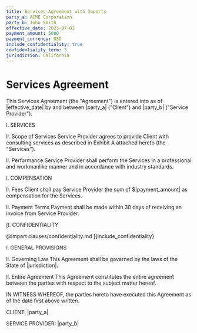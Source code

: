 ```yaml
---
title: Services Agreement with Imports
party_a: ACME Corporation
party_b: John Smith
effective_date: 2023-07-01
payment_amount: 5000
payment_currency: USD
include_confidentiality: true
confidentiality_term: 3
jurisdiction: California
---
```


# Services Agreement

This Services Agreement (the "Agreement") is entered into as of |effective_date|
by and between |party_a| ("Client") and |party_b| ("Service Provider").

l. SERVICES

ll. Scope of Services Service Provider agrees to provide Client with consulting
services as described in Exhibit A attached hereto (the "Services").

ll. Performance Service Provider shall perform the Services in a professional
and workmanlike manner and in accordance with industry standards.

l. COMPENSATION

ll. Fees Client shall pay Service Provider the sum of $|payment_amount| as
compensation for the Services.

ll. Payment Terms Payment shall be made within 30 days of receiving an invoice
from Service Provider.

[l. CONFIDENTIALITY

@import clauses/confidentiality.md ]{include_confidentiality}

l. GENERAL PROVISIONS

ll. Governing Law This Agreement shall be governed by the laws of the State of
|jurisdiction|.

ll. Entire Agreement This Agreement constitutes the entire agreement between the
parties with respect to the subject matter hereof.

IN WITNESS WHEREOF, the parties hereto have executed this Agreement as of the
date first above written.

CLIENT: |party_a|

SERVICE PROVIDER: |party_b|
